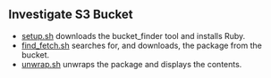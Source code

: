 ## Investigate S3 Bucket

* [setup.sh](setup.sh) downloads the bucket_finder tool and installs Ruby.
* [find_fetch.sh](find_fetch.sh) searches for, and downloads, the package from the bucket.
* [unwrap.sh](unwrap.sh) unwraps the package and displays the contents.
